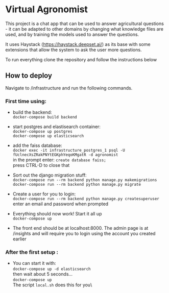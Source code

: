 # Virtual Agronomist

This project is a chat app that can be used to answer agricultural questions - it can be adapted to other domains by changing what knowledge files are used, and by training the models used to answer the questions.

It uses Haystack (https://haystack.deepset.ai/) as its base with some extensions that allow the system to ask the user more questions.

To run everything clone the repository and follow the instructions below

## How to deploy
Navigate to /infrastructure and run the following commands.

### First time using:
-   build the backend:\
	`docker-compose build backend`
-   start postgres and elastisearch container:\
	`docker-compose up postgres`\
	`docker-compose up elasticsearch`
-   add the faiss database:\
	`docker exec -it infrastructure_postgres_1 psql -U fUclnecXsZRakPNYtEGKphYeqoKMgatR -d agronomist`\
	in the prompt enter: `create database faiss;`\
	press CTRL-D to close that
-   Sort out the django migration stuff:\
	`docker-compose run --rm backend python manage.py makemigrations`\
	`docker-compose run --rm backend python manage.py migrate`
-   Create a user for you to login:\
	`docker-compose run --rm backend python manage.py createsuperuser`\
	enter an email and password when prompted

-   Everything should now work! Start it all up \
	`docker-compose up`
   
-   The front end should be at localhost:8000. The admin page is at /insights and will require you to login using the account you created earlier

### After the first setup :
-   You can start it with:\
	`docker-compose up -d elasticsearch`\
	then wait about 5 seconds...\
	`docker-compose up`\
	The script `local.sh` does this for you\
